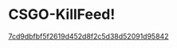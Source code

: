 # CSGO-KillFeed!
[7cd9dbfbf5f2619d452d8f2c5d38d52091d95842](https://user-images.githubusercontent.com/84291747/118412720-da161b00-b69b-11eb-9a82-0d1ec0be87d2.png)

